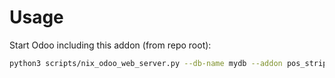 # Usage

Start Odoo including this addon (from repo root):

```bash
python3 scripts/nix_odoo_web_server.py --db-name mydb --addon pos_stripe
```
